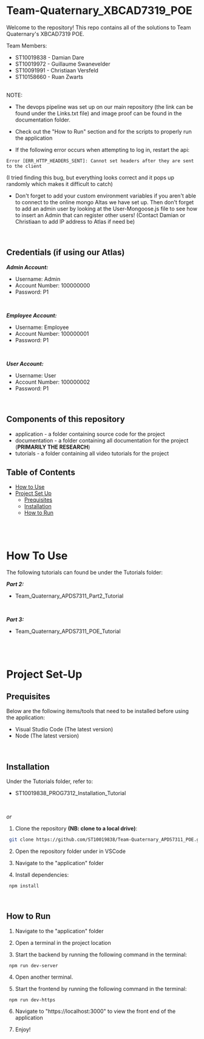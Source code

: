 # Team-Quaternary_XBCAD7319_POE

Welcome to the repository! This repo contains all of the solutions to Team Quaternary's XBCAD7319 POE.

Team Members:

- ST10019838 - Damian Dare
- ST10019972 - Guillaume Swanevelder
- ST10091991 - Christiaan Versfeld
- ST10158660 - Ruan Zwarts

</br>
NOTE:

- The devops pipeline was set up on our main repository (the link can be found under the Links.txt file) and image proof can be found in the documentation folder.

- Check out the "How to Run" section and for the scripts to properly run the application

- If the following error occurs when attempting to log in, restart the api:

```
Error [ERR_HTTP_HEADERS_SENT]: Cannot set headers after they are sent to the client
```

(I tried finding this bug, but everything looks correct and it pops up randomly which makes it difficult to catch)

- Don't forget to add your custom environment variables if you aren't able to connect to the online mongo Altas we have set up. Then don't forget to add an admin user by looking at the User-Mongoose.js file to see how to insert an Admin that can register other users! (Contact Damian or Christiaan to add IP address to Atlas if need be)

</br>

## Credentials (if using our Atlas)

**_Admin Account:_**
- Username: Admin
- Account Number: 100000000
- Password: P1

</br>

**_Employee Account:_**
- Username: Employee
- Account Number: 100000001
- Password: P1

</br>

 **_User Account:_**
- Username: User
- Account Number: 100000002
- Password: P1

</br>

## Components of this repository

- application - a folder containing source code for the project
- documentation - a folder containing all documentation for the project (**PRIMARILY THE RESEARCH**)
- tutorials - a folder containing all video tutorials for the project

## Table of Contents

- [How to Use](#how-to-use)
- [Project Set Up](#project-set-up)
  - [Prequisites](#prequisites)
  - [Installation](#installation)
  - [How to Run](#how-to-run)

</br>
</br>

# How To Use

The following tutorials can found be under the Tutorials folder:

**_Part 2:_**

- Team_Quaternary_APDS7311_Part2_Tutorial

</br>

**_Part 3:_**

- Team_Quaternary_APDS7311_POE_Tutorial

</br>
</br>

# Project Set-Up

## Prequisites

Below are the following items/tools that need to be installed
before using the application:

- Visual Studio Code (The latest version)
- Node (The latest version)

</br>

## Installation

Under the Tutorials folder, refer to:

- ST10019838_PROG7312_Installation_Tutorial

</br>

_or_

1. Clone the repository **(NB: clone to a local drive)**:

```bash
 git clone https://github.com/ST10019838/Team-Quaternary_APDS7311_POE.git
```

2. Open the repository folder under in VSCode

3. Navigate to the "application" folder

4. Install dependencies:

```
 npm install
```

</br>

## How to Run

1. Navigate to the "application" folder

2. Open a terminal in the project location

3. Start the backend by running the following command in the terminal:

```
 npm run dev-server
```

4. Open another terminal.

5. Start the frontend by running the following command in the terminal:

```
 npm run dev-https
```


6. Navigate to "https://localhost:3000" to view the front end of the application

7. Enjoy!

